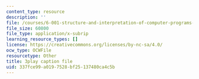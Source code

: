 ```yaml
---
content_type: resource
description: ''
file: /courses/6-001-structure-and-interpretation-of-computer-programs-spring-2005/337fce99a0197528bf25137480ca4c5b_TqO6V3qR9Ws.srt
file_size: 60800
file_type: application/x-subrip
learning_resource_types: []
license: https://creativecommons.org/licenses/by-nc-sa/4.0/
ocw_type: OCWFile
resourcetype: Other
title: 3play caption file
uid: 337fce99-a019-7528-bf25-137480ca4c5b
---
```

